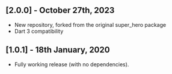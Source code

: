 ## [2.0.0] - October 27th, 2023

* New repository, forked from the original super_hero package
* Dart 3 compatibility

## [1.0.1] - 18th January, 2020

* Fully working release (with no dependencies).
